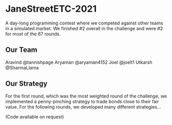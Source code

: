 # JaneStreetETC-2021
A day-long programming contest where we competed against other teams in a simulated market. 
We finished #2 overall in the challenge and were #2 for most of the 67 rounds.

## Our Team
Aravind  @tannishpage
Aryaman  @aryaman4152
Joel     @joelt1
Utkarsh  @SharmaLlama

## Our Strategy
For the first round, which was the most weighted round of the challenge, we implemented a penny-pinching strategy to trade bonds close to their fair value. 
For the following rounds, we developed many different strategies...


(Code available on request)
